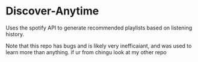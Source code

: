 # Discover-Anytime

Uses the spotify API to generate recommended playlists based on listening history.

Note that this repo has bugs and is likely very inefficaiant, and was used to learn more than anything.
if ur from chingu look at my other repo
